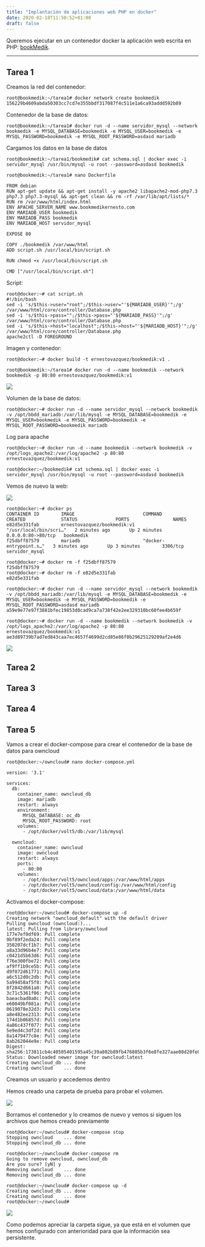 ```yaml
---
title: "Implantación de aplicaciones web PHP en docker"
date: 2020-02-18T11:50:52+01:00
draft: false
---
```


Queremos ejecutar en un contenedor docker la aplicación web escrita en PHP: [bookMedik](https://github.com/evilnapsis/bookmedik).

***

## Tarea 1

Creamos la red del contenedor:

```
root@bookmedik:~/tarea1# docker network create bookmedik
156229b4609abda50303cc7cd7e355bbdf317087f4c511e1a6ca93addd592b89
```

Contenedor de la base de datos:

```
root@bookmedik:~/tarea1# docker run -d --name servidor_mysql --network bookmedik -e MYSQL_DATABASE=bookmedik -e MYSQL_USER=bookmedik -e MYSQL_PASSWORD=bookmedik -e MYSQL_ROOT_PASSWORD=asdasd mariadb
```

Cargamos los datos en la base de datos

```
root@bookmedik:~/tarea1/bookmedik# cat schema.sql | docker exec -i servidor_mysql /usr/bin/mysql -u root --password=asdasd bookmedik
```

```
root@bookmedik:~/tarea1# nano Dockerfile 

FROM debian
RUN apt-get update && apt-get install -y apache2 libapache2-mod-php7.3 php7.3 php7.3-mysql && apt-get clean && rm -rf /var/lib/apt/lists/*
RUN rm /var/www/html/index.html
ENV APACHE_SERVER_NAME www.bookmedikernesto.com
ENV MARIADB_USER bookmedik
ENV MARIADB_PASS bookmedik
ENV MARIADB_HOST servidor_mysql

EXPOSE 80

COPY ./bookmedik /var/www/html
ADD script.sh /usr/local/bin/script.sh

RUN chmod +x /usr/local/bin/script.sh

CMD ["/usr/local/bin/script.sh"]
```

Script:

```
root@docker:~# cat script.sh 
#!/bin/bash
sed -i 's/$this->user="root";/$this->user="'${MARIADB_USER}'";/g' /var/www/html/core/controller/Database.php
sed -i 's/$this->pass="";/$this->pass="'${MARIADB_PASS}'";/g' /var/www/html/core/controller/Database.php
sed -i 's/$this->host="localhost";/$this->host="'${MARIADB_HOST}'";/g' /var/www/html/core/controller/Database.php
apache2ctl -D FOREGROUND
```

Imagen y contenedor:

```
root@docker:~# docker build -t ernestovazquez/bookmedik:v1 .

root@bookmedik:~/tarea1# docker run -d --name bookmedik --network bookmedik -p 80:80 ernestovazquez/bookmedik:v1
```

![](https://i.imgur.com/KAsftEG.png)

Volumen de la base de datos:

```
root@docker:~# docker run -d --name servidor_mysql --network bookmedik -v /opt/bbdd_mariadb:/var/lib/mysql -e MYSQL_DATABASE=bookmedik -e MYSQL_USER=bookmedik -e MYSQL_PASSWORD=bookmedik -e MYSQL_ROOT_PASSWORD=bookmedik mariadb
```

Log para apache

```
root@docker:~# docker run -d --name bookmedik --network bookmedik -v /opt/logs_apache2:/var/log/apache2 -p 80:80 ernestovazquez/bookmedik:v1

root@docker:~/bookmedik# cat schema.sql | docker exec -i servidor_mysql /usr/bin/mysql -u root --password=asdasd bookmedik
```

Vemos de nuevo la web:

![](https://i.imgur.com/8uQH0Ae.png)

```
root@docker:~# docker ps
CONTAINER ID        IMAGE                         COMMAND                  CREATED             STATUS              PORTS                NAMES
e82d5e331fab        ernestovazquez/bookmedik:v1   "/usr/local/bin/scri…"   2 minutes ago       Up 2 minutes        0.0.0.0:80->80/tcp   bookmedik
f25dbff87579        mariadb                       "docker-entrypoint.s…"   3 minutes ago       Up 3 minutes        3306/tcp             servidor_mysql

root@docker:~# docker rm -f f25dbff87579
f25dbff87579
root@docker:~# docker rm -f e82d5e331fab
e82d5e331fab

root@docker:~# docker run -d --name servidor_mysql --network bookmedik -v /opt/bbdd_mariadb:/var/lib/mysql -e MYSQL_DATABASE=bookmedik -e MYSQL_USER=bookmedik -e MYSQL_PASSWORD=bookmedik -e MYSQL_ROOT_PASSWORD=asdasd mariadb
a59e9e77e97f3881bfec19853d0cad9ca7a738f42e2ee329310bc60fee4b659f

root@docker:~# docker run -d --name bookmedik --network bookmedik -v /opt/logs_apache2:/var/log/apache2 -p 80:80 ernestovazquez/bookmedik:v1
ae3d89739b7ad7ed843caa7ec4657f4699d2cd85e86f0b29625129209af2e4d6
```

![](https://i.imgur.com/t47Jnjj.png)

## Tarea 2

## Tarea 3

## Tarea 4

## Tarea 5

Vamos a crear el docker-compose para crear el contenedor de la base de datos para owncloud

```
root@docker:~/owncloud# nano docker-compose.yml

version: '3.1'

services:
  db:
    container_name: owncloud_db
    image: mariadb
    restart: always
    environment:
      MYSQL_DATABASE: oc_db
      MYSQL_ROOT_PASSWORD: root
    volumes:
      - /opt/docker/volt5/db:/var/lib/mysql

  owncloud:
    container_name: owncloud
    image: owncloud
    restart: always
    ports:
      - 80:80
    volumes:
      - /opt/docker/volt5/owncloud/apps:/var/www/html/apps
      - /opt/docker/volt5/owncloud/config:/var/www/html/config
      - /opt/docker/volt5/owncloud/data:/var/www/html/data
```

Activamos el docker-compose:

```
root@docker:~/owncloud# docker-compose up -d
Creating network "owncloud_default" with the default driver
Pulling owncloud (owncloud:)...
latest: Pulling from library/owncloud
177e7ef0df69: Pull complete
9bf89f2eda24: Pull complete
350207dcf1b7: Pull complete
a8a33d96b4e7: Pull complete
c0421d5b63d6: Pull complete
f76e300fbe72: Pull complete
af9ff1b9ce5b: Pull complete
d9f072d61771: Pull complete
a6c512d0c2db: Pull complete
5a99458af5f8: Pull complete
8f2842d661a0: Pull complete
3c71c5361f06: Pull complete
baeacbad0a0c: Pull complete
e60049bf081a: Pull complete
0619078e32d3: Pull complete
a8e482ee2313: Pull complete
174d1b06857d: Pull complete
4a86c437f077: Pull complete
5e9ed4c3df2d: Pull complete
8a1479477c8e: Pull complete
8ab262044e9e: Pull complete
Digest: sha256:173811cb4c40505401595a45c39a802b89fb476885b3f6e8fe327aae08d20fe8
Status: Downloaded newer image for owncloud:latest
Creating owncloud_db ... done
Creating owncloud    ... done
```

Creamos un usuario y accedemos dentro

Hemos creado una carpeta de prueba para probar el volumen.

![](https://i.imgur.com/iGpdi64.png)

Borramos el contenedor y lo creamos de nuevo y vemos si siguen los archivos que hemos creado previamente

```
root@docker:~/owncloud# docker-compose stop
Stopping owncloud    ... done
Stopping owncloud_db ... done

root@docker:~/owncloud# docker-compose rm
Going to remove owncloud, owncloud_db
Are you sure? [yN] y
Removing owncloud    ... done
Removing owncloud_db ... done

root@docker:~/owncloud# docker-compose up -d
Creating owncloud_db ... done
Creating owncloud    ... done
root@docker:~/owncloud# 
```

![](https://i.imgur.com/yJXnaui.png)

Como podemos apreciar la carpeta sigue, ya que está en el volumen que hemos configurado con anterioridad para que la información sea persistente.
